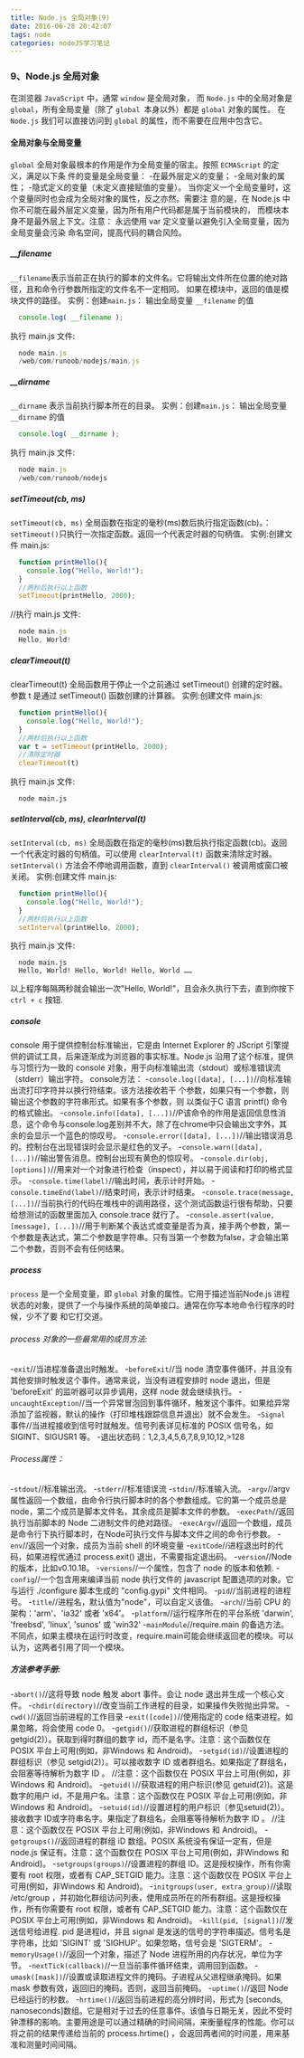 ```yaml
---
title: Node.js 全局对象(9)
date: 2016-06-28 20:42:07
tags: node
categories: nodeJS学习笔记
---
```


### 9、Node.js 全局对象
在浏览器 `JavaScript` 中，通常 `window` 是全局对象， 而 `Node.js` 中的全局对象是 `global`，所有全局变量（除了 `global `本身以外）都是 `global` 对象的属性。 在 `Node.js` 我们可以直接访问到 `global` 的属性，而不需要在应用中包含它。
<!-- more -->
#### 全局对象与全局变量
`global` 全局对象最根本的作用是作为全局变量的宿主。按照 `ECMAScript` 的定义，满足以下条 件的变量是全局变量：
  -在最外层定义的变量；
  -全局对象的属性；
  -隐式定义的变量（未定义直接赋值的变量）。
当你定义一个全局变量时，这个变量同时也会成为全局对象的属性，反之亦然。需要注 意的是，在 Node.js 中你不可能在最外层定义变量，因为所有用户代码都是属于当前模块的， 而模块本身不是最外层上下文。注意： 永远使用 var 定义变量以避免引入全局变量，因为全局变量会污染 命名空间，提高代码的耦合风险。
##### __filename
`__filename`表示当前正在执行的脚本的文件名。它将输出文件所在位置的绝对路径，且和命令行参数所指定的文件名不一定相同。 如果在模块中，返回的值是模块文件的路径。
实例：创建`main.js`：
输出全局变量 `__filename` 的值
``` javascript
  console.log( __filename );
```
执行 main.js 文件:
``` javascript
  node main.js
  /web/com/runoob/nodejs/main.js
```
##### __dirname
`__dirname` 表示当前执行脚本所在的目录。
实例：创建`main.js`：
输出全局变量 `__dirname` 的值
``` javascript
  console.log( __dirname );
```
执行 main.js 文件:
``` javascript
  node main.js
  /web/com/runoob/nodejs
```
##### setTimeout(cb, ms)
`setTimeout(cb, ms)` 全局函数在指定的毫秒(ms)数后执行指定函数(cb)。：`setTimeout()`只执行一次指定函数。返回一个代表定时器的句柄值。
实例:创建文件 main.js:
``` javascript
  function printHello(){
    console.log("Hello, World!");
  }
  //两秒后执行以上函数
  setTimeout(printHello, 2000);
```
//执行 main.js 文件:
``` javascript
  node main.js
  Hello, World!
```
##### clearTimeout(t)
clearTimeout(t) 全局函数用于停止一个之前通过 setTimeout() 创建的定时器。 参数 t 是通过 setTimeout() 函数创建的计算器。
实例:创建文件 main.js:
``` javascript
  function printHello(){
    console.log("Hello, World!");
  }
  //两秒后执行以上函数
  var t = setTimeout(printHello, 2000);
  //清除定时器
  clearTimeout(t)
```
执行 main.js 文件:
```
  node main.js
```
##### setInterval(cb, ms), clearInterval(t)
`setInterval(cb, ms)` 全局函数在指定的毫秒(ms)数后执行指定函数(cb)。返回一个代表定时器的句柄值。可以使用 `clearInterval(t)` 函数来清除定时器。`setInterval()` 方法会不停地调用函数，直到 `clearInterval()` 被调用或窗口被关闭。
实例:创建文件 main.js:
``` javascript
  function printHello(){
    console.log("Hello, World!");
  }
  //两秒后执行以上函数
  setInterval(printHello, 2000);
```
执行 main.js 文件:
```
  node main.js
  Hello, World! Hello, World! Hello, World ……
```
以上程序每隔两秒就会输出一次"Hello, World!"，且会永久执行下去，直到你按下 `ctrl + c` 按钮.
##### console
console 用于提供控制台标准输出，它是由 Internet Explorer 的 JScript 引擎提供的调试工具，后来逐渐成为浏览器的事实标准。Node.js 沿用了这个标准，提供与习惯行为一致的 console 对象，用于向标准输出流（stdout）或标准错误流（stderr）输出字符。
console方法：
-`console.log([data], [...])`//向标准输出流打印字符并以换行符结束。该方法接收若干 个参数，如果只有一个参数，则输出这个参数的字符串形式。如果有多个参数，则 以类似于C 语言 printf() 命令的格式输出。
-`console.info([data], [...])`//P该命令的作用是返回信息性消息，这个命令与console.log差别并不大，除了在chrome中只会输出文字外，其余的会显示一个蓝色的惊叹号。
-`console.error([data], [...])`//输出错误消息的。控制台在出现错误时会显示是红色的叉子。
-`console.warn([data], [...])`//输出警告消息。控制台出现有黄色的惊叹号。
-`console.dir(obj, [options])`//用来对一个对象进行检查（inspect），并以易于阅读和打印的格式显示。
-`console.time(label)`//输出时间，表示计时开始。
-`console.timeEnd(label)`//结束时间，表示计时结束。
-`console.trace(message, [...])`//当前执行的代码在堆栈中的调用路径，这个测试函数运行很有帮助，只要给想测试的函数里面加入 console.trace 就行了。
-`console.assert(value, [message], [...])`//用于判断某个表达式或变量是否为真，接手两个参数，第一个参数是表达式，第二个参数是字符串。只有当第一个参数为false，才会输出第二个参数，否则不会有任何结果。
##### process
`process` 是一个全局变量，即 `global` 对象的属性。它用于描述当前Node.js 进程状态的对象，提供了一个与操作系统的简单接口。通常在你写本地命令行程序的时候，少不了要 和它打交道。
###### process 对象的一些最常用的成员方法:
-`exit`//当进程准备退出时触发。
-`beforeExit`//当 node 清空事件循环，并且没有其他安排时触发这个事件。通常来说，当没有进程安排时 node 退出，但是 'beforeExit' 的监听器可以异步调用，这样 node 就会继续执行。
-`uncaughtException`//当一个异常冒泡回到事件循环，触发这个事件。如果给异常添加了监视器，默认的操作（打印堆栈跟踪信息并退出）就不会发生。
-`Signal` 事件//当进程接收到信号时就触发。信号列表详见标准的 POSIX 信号名，如 SIGINT、SIGUSR1 等。
-退出状态码：1,2,3,4,5,6,7,8,9,10,12,>128
###### Process属性：
-`stdout`//标准输出流。
-`stderr`//标准错误流
-`stdin`//标准输入流。
-`argv`//argv 属性返回一个数组，由命令行执行脚本时的各个参数组成。它的第一个成员总是node，第二个成员是脚本文件名，其余成员是脚本文件的参数。
-`execPath`//返回执行当前脚本的 Node 二进制文件的绝对路径。
-`execArgv`//返回一个数组，成员是命令行下执行脚本时，在Node可执行文件与脚本文件之间的命令行参数。
-`env`//返回一个对象，成员为当前 shell 的环境变量
-`exitCode`//进程退出时的代码，如果进程优通过 process.exit() 退出，不需要指定退出码。
-`version`//Node 的版本，比如v0.10.18。
-`versions`//一个属性，包含了 node 的版本和依赖.
-`config`//一个包含用来编译当前 node 执行文件的 javascript 配置选项的对象。它与运行 ./configure 脚本生成的 "config.gypi" 文件相同。
-`pid`//当前进程的进程号。
-`title`//进程名，默认值为"node"，可以自定义该值。
-`arch`//当前 CPU 的架构：'arm'、'ia32' 或者 'x64'。
-`platform`//运行程序所在的平台系统 'darwin', 'freebsd', 'linux', 'sunos' 或 'win32'
-`mainModule`//require.main 的备选方法。不同点，如果主模块在运行时改变，require.main可能会继续返回老的模块。可以认为，这两者引用了同一个模块。
##### 方法参考手册:
-`abort()`//这将导致 node 触发 abort 事件。会让 node 退出并生成一个核心文件。
-`chdir(directory)`//改变当前工作进程的目录，如果操作失败抛出异常。
-`cwd()`//返回当前进程的工作目录
-`exit([code])`//使用指定的 code 结束进程。如果忽略，将会使用 code 0。
-`getgid()`//获取进程的群组标识（参见 getgid(2)）。获取到得时群组的数字 id，而不是名字。注意：这个函数仅在 POSIX 平台上可用(例如，非Windows 和 Android)。
-`setgid(id)`//设置进程的群组标识（参见 setgid(2)）。可以接收数字 ID 或者群组名。如果指定了群组名，会阻塞等待解析为数字 ID 。
//注意：这个函数仅在 POSIX 平台上可用(例如，非Windows 和 Android)。
-`getuid()`//获取进程的用户标识(参见 getuid(2))。这是数字的用户 id，不是用户名。注意：这个函数仅在 POSIX 平台上可用(例如，非Windows 和 Android)。
-`setuid(id)`//设置进程的用户标识（参见setuid(2)）。接收数字 ID或字符串名字。果指定了群组名，会阻塞等待解析为数字 ID 。
//注意：这个函数仅在 POSIX 平台上可用(例如，非Windows 和 Android)。
-`getgroups()`//返回进程的群组 iD 数组。POSIX 系统没有保证一定有，但是 node.js 保证有。注意：这个函数仅在 POSIX 平台上可用(例如，非Windows 和 Android)。
-`setgroups(groups)`//设置进程的群组 ID。这是授权操作，所有你需要有 root 权限，或者有 CAP_SETGID 能力。注意：这个函数仅在 POSIX 平台上可用(例如，非Windows 和 Android)。
-`initgroups(user, extra_group)`//读取 /etc/group ，并初始化群组访问列表，使用成员所在的所有群组。这是授权操作，所有你需要有 root 权限，或者有 CAP_SETGID 能力。注意：这个函数仅在 POSIX 平台上可用(例如，非Windows 和 Android)。
-`kill(pid, [signal])`//发送信号给进程. pid 是进程id，并且 signal 是发送的信号的字符串描述。信号名是字符串，比如 'SIGINT' 或 'SIGHUP'。如果忽略，信号会是 'SIGTERM'。
-`memoryUsage()`//返回一个对象，描述了 Node 进程所用的内存状况，单位为字节。
-`nextTick(callback)`//一旦当前事件循环结束，调用回到函数。
-`umask([mask])`//设置或读取进程文件的掩码。子进程从父进程继承掩码。如果mask 参数有效，返回旧的掩码。否则，返回当前掩码。
-`uptime()`//返回 Node 已经运行的秒数。
-`hrtime()`//返回当前进程的高分辨时间，形式为 [seconds, nanoseconds]数组。它是相对于过去的任意事件。该值与日期无关，因此不受时钟漂移的影响。主要用途是可以通过精确的时间间隔，来衡量程序的性能。你可以将之前的结果传递给当前的 process.hrtime() ，会返回两者间的时间差，用来基准和测量时间间隔。